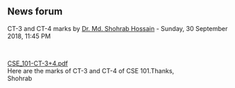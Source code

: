 <h2>News forum</h2><a href="https://moodle.cse.buet.ac.bd/user/view.php?id=32&course=333"></a>
CT-3 and CT-4 marks
by <a href="https://moodle.cse.buet.ac.bd/user/view.php?id=32&course=333">Dr. Md. Shohrab Hossain</a> - Sunday, 30 September 2018, 11:45 PM


 

<a href="file%5CCSE_101-CT-3%2B4.pdf"></a> <a href="file%5CCSE_101-CT-3%2B4.pdf">CSE_101-CT-3+4.pdf</a><br />
Here are the marks of CT-3 and CT-4 of CSE 101.Thanks,<br />Shohrab<br /><br />






